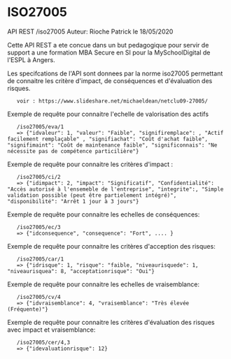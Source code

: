 # ISO27005

 API REST /iso27005    Auteur: Rioche Patrick                  le 18/05/2020

   Cette API REST a ete concue dans un but pedagogique pour servir de support a
   une formation MBA Secure en SI pour la MySchoolDigital de l'ESPL à Angers.

   Les specifcations de l'API sont donnees par la norme iso27005 permettant de
   connaitre les critère d'impact, de conséquences et d'évaluation des risques.
       
       voir : https://www.slideshare.net/michaeldean/netclu09-27005/

   Exemple de requête pour connaitre l'echelle de valorisation des actifs

       /iso27005/eva/1
       => {"idvaleur": 1, "valeur": "Faible", "signifiremplace": , "Actif facilement remplaçable" , "signifiachat": "Coût d'achat faible", "signifimaint": "Coût de maintenance faible", "significonnais": "Ne nécessite pas de compétence particilière"}

   Exemple de requête pour connaitre les critères d'impact :
   
       /iso27005/ci/2
       => {"idimpact": 2, "impact": "Significatif", "Confidentialité": "Accès autorisé à l'ensemeble de l'entreprise", "integrite":, "Simple validation possible (peut être partielement intégré)", "disponibilité": "Arrêt 1 jour à 3 jours"}

   Exemple de requête pour connaitre les echelles de conséquences:
   
       /iso27005/ec/3
       => {"idconsequence", "consequence": "Fort", .... }
       
   Exemple de requête pour connaitre les critères d'acception des risques:
   
       /iso27005/car/1
       => {"idrisque": 1, "risque": "faible, "niveaurisquede": 1, "niveaurisquea": 8, "acceptationrisque": "Oui"}

   Exemple de requête pour connaitre les echelles de vraisemblance:
   
       /iso27005/cv/4
       => {"idvraisemblance": 4, "vraisemblance": "Très élevée (Fréquente)"}

   Exemple de requête pour connaitre les critères d'évaluation des risques avec impact et vraisemblance:
   
       /iso27005/cer/4,3
       => {"idevaluationrisque": 12}